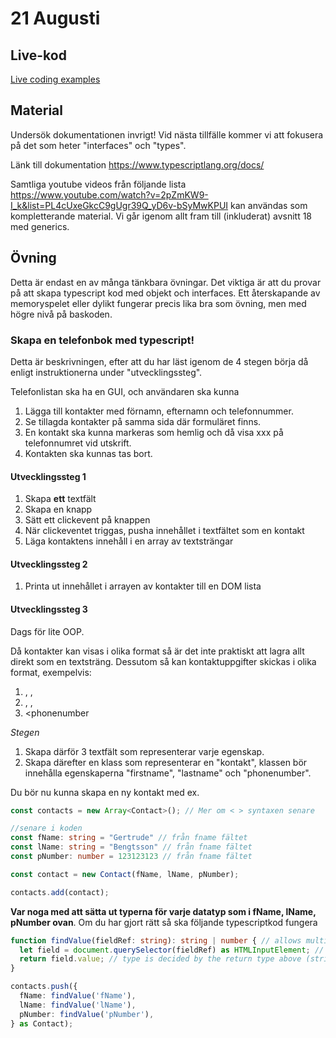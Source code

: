 # 21 Augusti

## Live-kod

[Live coding examples](live-coding/)


## Material
Undersök dokumentationen invrigt! Vid nästa tillfälle kommer vi att fokusera på det som heter "interfaces" och "types".

Länk till dokumentation https://www.typescriptlang.org/docs/

Samtliga youtube videos från följande lista https://www.youtube.com/watch?v=2pZmKW9-I_k&list=PL4cUxeGkcC9gUgr39Q_yD6v-bSyMwKPUI kan användas som kompletterande material. Vi går igenom allt fram till (inkluderat) avsnitt 18 med generics.

## Övning
Detta är endast en av många tänkbara övningar. Det viktiga är att du provar på att skapa typescript kod med objekt och interfaces. Ett återskapande av memoryspelet eller dylikt fungerar precis lika bra som övning, men med högre nivå på baskoden.

### Skapa en telefonbok med typescript!
Detta är beskrivningen, efter att du har läst igenom de 4 stegen börja då enligt instruktionerna under "utvecklingssteg".

Telefonlistan ska ha en GUI, och användaren ska kunna
1. Lägga till kontakter med förnamn, efternamn och telefonnummer.
2. Se tillagda kontakter på samma sida där formuläret finns.
3. En kontakt ska kunna markeras som hemlig och då visa xxx på telefonnumret vid utskrift.
4. Kontakten ska kunnas tas bort.

#### Utvecklingssteg 1
1. Skapa **ett** textfält
2. Skapa en knapp
3. Sätt ett clickevent på knappen
4. När clickeventet triggas, pusha innehållet i textfältet som en kontakt
5. Läga kontaktens innehåll i en array av textsträngar

#### Utvecklingssteg 2
1. Printa ut innehållet i arrayen av kontakter till en DOM lista


#### Utvecklingssteg 3
Dags för lite OOP.

Då kontakter kan visas i olika format så är det inte praktiskt att lagra allt direkt som en textsträng.
Dessutom så kan kontaktuppgifter skickas i olika format, exempelvis:
1. <firstname>, <lastname>, <phonenumber>
2. <lastname>, <firstname>, <phonenumber> 
3. <phonenumber

*Stegen*
1. Skapa därför 3 textfält som representerar varje egenskap.
2. Skapa därefter en klass som representerar en "kontakt", klassen bör innehålla egenskaperna "firstname", "lastname" och "phonenumber".

Du bör nu kunna skapa en ny kontakt med ex.
```ts
const contacts = new Array<Contact>(); // Mer om < > syntaxen senare

//senare i koden
const fName: string = "Gertrude" // från fname fältet
const lName: string = "Bengtsson" // från fname fältet
const pNumber: number = 123123123 // från fname fältet

const contact = new Contact(fName, lName, pNumber);

contacts.add(contact);
```

**Var noga med att sätta ut typerna för varje datatyp som i fName, lName, pNumber ovan**. Om du har gjort rätt så ska följande typescriptkod fungera

```ts
function findValue(fieldRef: string): string | number { // allows multiple types to be returned
  let field = document.querySelector(fieldRef) as HTMLInputElement; // casts the value to HTML input element
  return field.value; // type is decided by the return type above (string | number)
}

contacts.push({
  fName: findValue('fName'),
  lName: findValue('lName'),
  pNumber: findValue('pNumber'),
} as Contact);
```



